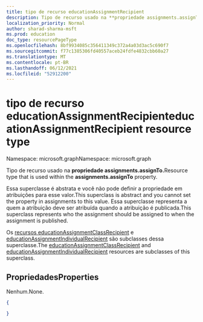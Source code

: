 ```yaml
---
title: tipo de recurso educationAssignmentRecipient
description: Tipo de recurso usado na **propriedade assignments.assignTo.**
localization_priority: Normal
author: sharad-sharma-msft
ms.prod: education
doc_type: resourcePageType
ms.openlocfilehash: 8bf9934085c356411349c372a4a03d3ac5c690f7
ms.sourcegitcommit: f77c1385306fd40557aceb24fdfe4832cbb60a27
ms.translationtype: MT
ms.contentlocale: pt-BR
ms.lasthandoff: 06/12/2021
ms.locfileid: "52912200"
---
```

# <a name="educationassignmentrecipient-resource-type"></a><span data-ttu-id="93f07-103">tipo de recurso educationAssignmentRecipient</span><span class="sxs-lookup"><span data-stu-id="93f07-103">educationAssignmentRecipient resource type</span></span>

<span data-ttu-id="93f07-104">Namespace: microsoft.graph</span><span class="sxs-lookup"><span data-stu-id="93f07-104">Namespace: microsoft.graph</span></span>

<span data-ttu-id="93f07-105">Tipo de recurso usado na **propriedade assignments.assignTo.**</span><span class="sxs-lookup"><span data-stu-id="93f07-105">Resource type that is used within the **assignments.assignTo** property.</span></span> 

<span data-ttu-id="93f07-106">Essa superclasse é abstrata e você não pode definir a propriedade em atribuições para esse valor.</span><span class="sxs-lookup"><span data-stu-id="93f07-106">This superclass is abstract and you cannot set the property in assignments to this value.</span></span> <span data-ttu-id="93f07-107">Essa superclasse representa a quem a atribuição deve ser atribuída quando a atribuição é publicada.</span><span class="sxs-lookup"><span data-stu-id="93f07-107">This superclass represents who the assignment should be assigned to when the assignment is published.</span></span>


<span data-ttu-id="93f07-108">Os [recursos educationAssignmentClassRecipient](educationassignmentclassrecipient.md) e [educationAssignmentIndividualRecipient](educationassignmentindividualrecipient.md) são subclasses dessa superclasse.</span><span class="sxs-lookup"><span data-stu-id="93f07-108">The [educationAssignmentClassRecipient](educationassignmentclassrecipient.md) and [educationAssignmentIndividualRecipient](educationassignmentindividualrecipient.md) resources are subclasses of this superclass.</span></span>

## <a name="properties"></a><span data-ttu-id="93f07-109">Propriedades</span><span class="sxs-lookup"><span data-stu-id="93f07-109">Properties</span></span>
<span data-ttu-id="93f07-110">Nenhum.</span><span class="sxs-lookup"><span data-stu-id="93f07-110">None.</span></span>

<!-- {
  "blockType": "resource",
  "optionalProperties": [

  ],
  "@odata.type": "microsoft.graph.educationAssignmentRecipient"
}-->

```json
{

}

```


<!-- uuid: 8fcb5dbc-d5aa-4681-8e31-b001d5168d79
2015-10-25 14:57:30 UTC -->
<!--
{
  "type": "#page.annotation",
  "description": "educationAssignmentRecipient resource",
  "keywords": "",
  "section": "documentation",
  "tocPath": "",
  "suppressions": []
}
-->


